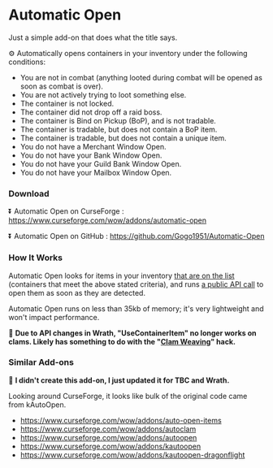 # Automatic Open

Just a simple add-on that does what the title says.

⚙️ Automatically opens containers in your inventory under the following conditions:

- You are not in combat (anything looted during combat will be opened as soon as combat is over).
- You are not actively trying to loot something else.
- The container is not locked.
- The container did not drop off a raid boss.
- The container is Bind on Pickup (BoP), and is not tradable.
- The container is tradable, but does not contain a BoP item.
- The container is tradable, but does not contain a unique item.
- You do not have a Merchant Window Open.
- You do not have your Bank Window Open.
- You do not have your Guild Bank Window Open.
- You do not have your Mailbox Window Open.

### Download

⏬ Automatic Open on CurseForge : https://www.curseforge.com/wow/addons/automatic-open

⏬ Automatic Open on GitHub : https://github.com/Gogo1951/Automatic-Open

### How It Works

Automatic Open looks for items in your inventory [that are on the list](https://github.com/Gogo1951/Automatic-Open/blob/main/Automatic-Open.lua#L7) (containers that meet the above stated criteria), and runs [a public API call](https://wowpedia.fandom.com/wiki/API_C_Container.UseContainerItem) to open them as soon as they are detected. 

Automatic Open runs on less than 35kb of memory; it's very lightweight and won't impact performance. 

🚫 **Due to API changes in Wrath, "UseContainerItem" no longer works on clams. Likely has something to do with the "[Clam Weaving](https://www.youtube.com/watch?v=h3YO7jeoOWs)" hack.**

### Similar Add-ons

👏 **I didn't create this add-on, I just updated it for TBC and Wrath.**

Looking around CurseForge, it looks like bulk of the original code came from kAutoOpen.

- https://www.curseforge.com/wow/addons/auto-open-items
- https://www.curseforge.com/wow/addons/autoclam
- https://www.curseforge.com/wow/addons/autoopen
- https://www.curseforge.com/wow/addons/kautoopen
- https://www.curseforge.com/wow/addons/kautoopen-dragonflight
